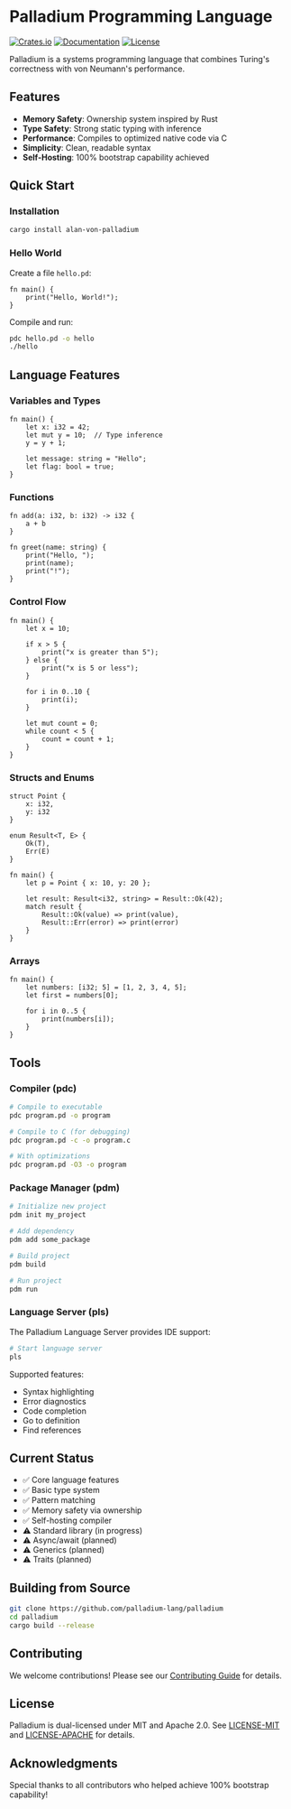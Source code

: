# Palladium Programming Language

[![Crates.io](https://img.shields.io/crates/v/alan-von-palladium.svg)](https://crates.io/crates/alan-von-palladium)
[![Documentation](https://docs.rs/palladium/badge.svg)](https://docs.rs/palladium)
[![License](https://img.shields.io/badge/license-MIT%2FApache-blue.svg)](LICENSE)

Palladium is a systems programming language that combines Turing's correctness with von Neumann's performance.

## Features

- **Memory Safety**: Ownership system inspired by Rust
- **Type Safety**: Strong static typing with inference
- **Performance**: Compiles to optimized native code via C
- **Simplicity**: Clean, readable syntax
- **Self-Hosting**: 100% bootstrap capability achieved

## Quick Start

### Installation

```bash
cargo install alan-von-palladium
```

### Hello World

Create a file `hello.pd`:

```palladium
fn main() {
    print("Hello, World!");
}
```

Compile and run:

```bash
pdc hello.pd -o hello
./hello
```

## Language Features

### Variables and Types

```palladium
fn main() {
    let x: i32 = 42;
    let mut y = 10;  // Type inference
    y = y + 1;
    
    let message: string = "Hello";
    let flag: bool = true;
}
```

### Functions

```palladium
fn add(a: i32, b: i32) -> i32 {
    a + b
}

fn greet(name: string) {
    print("Hello, ");
    print(name);
    print("!");
}
```

### Control Flow

```palladium
fn main() {
    let x = 10;
    
    if x > 5 {
        print("x is greater than 5");
    } else {
        print("x is 5 or less");
    }
    
    for i in 0..10 {
        print(i);
    }
    
    let mut count = 0;
    while count < 5 {
        count = count + 1;
    }
}
```

### Structs and Enums

```palladium
struct Point {
    x: i32,
    y: i32
}

enum Result<T, E> {
    Ok(T),
    Err(E)
}

fn main() {
    let p = Point { x: 10, y: 20 };
    
    let result: Result<i32, string> = Result::Ok(42);
    match result {
        Result::Ok(value) => print(value),
        Result::Err(error) => print(error)
    }
}
```

### Arrays

```palladium
fn main() {
    let numbers: [i32; 5] = [1, 2, 3, 4, 5];
    let first = numbers[0];
    
    for i in 0..5 {
        print(numbers[i]);
    }
}
```

## Tools

### Compiler (pdc)

```bash
# Compile to executable
pdc program.pd -o program

# Compile to C (for debugging)
pdc program.pd -c -o program.c

# With optimizations
pdc program.pd -O3 -o program
```

### Package Manager (pdm)

```bash
# Initialize new project
pdm init my_project

# Add dependency
pdm add some_package

# Build project
pdm build

# Run project
pdm run
```

### Language Server (pls)

The Palladium Language Server provides IDE support:

```bash
# Start language server
pls
```

Supported features:
- Syntax highlighting
- Error diagnostics
- Code completion
- Go to definition
- Find references

## Current Status

- ✅ Core language features
- ✅ Basic type system
- ✅ Pattern matching
- ✅ Memory safety via ownership
- ✅ Self-hosting compiler
- ⚠️  Standard library (in progress)
- ⚠️  Async/await (planned)
- ⚠️  Generics (planned)
- ⚠️  Traits (planned)

## Building from Source

```bash
git clone https://github.com/palladium-lang/palladium
cd palladium
cargo build --release
```

## Contributing

We welcome contributions! Please see our [Contributing Guide](CONTRIBUTING.md) for details.

## License

Palladium is dual-licensed under MIT and Apache 2.0. See [LICENSE-MIT](LICENSE-MIT) and [LICENSE-APACHE](LICENSE-APACHE) for details.

## Acknowledgments

Special thanks to all contributors who helped achieve 100% bootstrap capability!